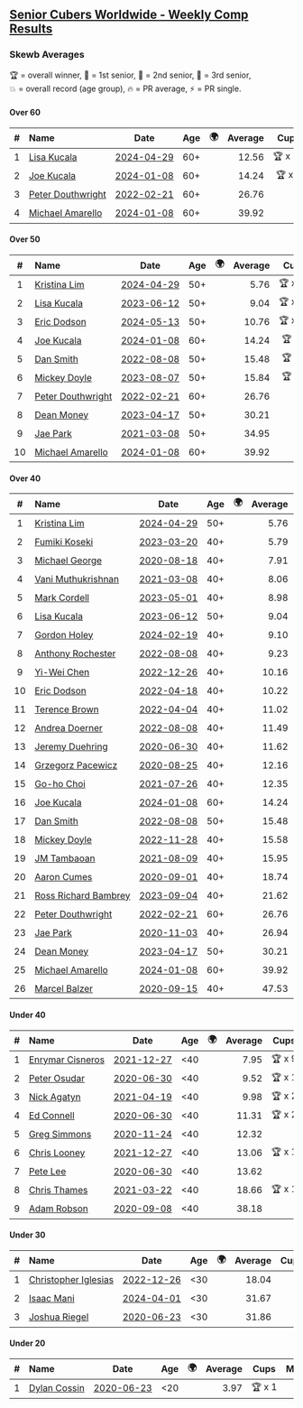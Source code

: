<style>table {white-space: nowrap;}</style>
<link rel="stylesheet" type="text/css" href="/scw-comp/css/flags.css" />

## [Senior Cubers Worldwide - Weekly Comp Results](/scw-comp/results/)
### Skewb Averages

<span style="white-space: nowrap;">🏆 = overall winner</span>, <span style="white-space: nowrap;">🥇 = 1st senior</span>, <span style="white-space: nowrap;">🥈 = 2nd senior</span>, <span style="white-space: nowrap;">🥉 = 3rd senior</span>, <span style="white-space: nowrap;">💥 = overall record (age group)</span>, <span style="white-space: nowrap;">🔥 = PR average</span>, <span style="white-space: nowrap;">⚡ = PR single</span>.

#### Over 60

| # | Name | Date | Age | 🌍 | Average | Cups | Medals | Achievements | Video |
| :--: | :-- | :--: | :--: | :--: | --: | :--: | :-- | :-- | :-- |
| 1 | [Lisa Kucala](../../persons/lisa_kucala/skewb.md) | [2024-04-29](../../results/2024-04-29/skewb.md) | 60+ | <i class="flag flag-US" /> | 12.56 | 🏆 x 10 | 🥇 x 12, 🥈 x 24, 🥉 x 8 | 💥 x 13, 🔥 x 13, ⚡ x 8 | [Desktop](https://www.facebook.com/events/1658891934647799/permalink/1667549407115385) / [Mobile](https://m.facebook.com/events/1658891934647799?view=permalink&id=1667549407115385) |
| 2 | [Joe Kucala](../../persons/joe_kucala/skewb.md) | [2024-01-08](../../results/2024-01-08/skewb.md) | 60+ | <i class="flag flag-US" /> | 14.24 | 🏆 x 1 | 🥇 x 1, 🥈 x 1, 🥉 x 15 | 💥 x 5, 🔥 x 4, ⚡ x 5 | [Desktop](https://www.facebook.com/events/400079779140864/permalink/400646769084165) / [Mobile](https://m.facebook.com/events/400079779140864?view=permalink&id=400646769084165) |
| 3 | [Peter Douthwright](../../persons/peter_douthwright/skewb.md) | [2022-02-21](../../results/2022-02-21/skewb.md) | 60+ | <i class="flag flag-CA" /> | 26.76 |  |  | 💥 x 1, 🔥 x 1, ⚡ x 1 | [Desktop](https://www.facebook.com/622712395/videos/pcb.2888932434585988/1362527270930059) / [Mobile](https://m.facebook.com/622712395/videos/pcb.2888932434585988/1362527270930059) |
| 4 | [Michael Amarello](../../persons/michael_amarello/skewb.md) | [2024-01-08](../../results/2024-01-08/skewb.md) | 60+ | <i class="flag flag-US" /> | 39.92 |  |  | 🔥 x 1, ⚡ x 1 | |

#### Over 50

| # | Name | Date | Age | 🌍 | Average | Cups | Medals | Achievements | Video |
| :--: | :-- | :--: | :--: | :--: | --: | :--: | :-- | :-- | :-- |
| 1 | [Kristina Lim](../../persons/kristina_lim/skewb.md) | [2024-04-29](../../results/2024-04-29/skewb.md) | 50+ | <i class="flag flag-US" /> | 5.76 | 🏆 x 19 | 🥇 x 19, 🥉 x 1 | 💥 x 7, 🔥 x 9, ⚡ x 4 | [Desktop](https://www.facebook.com/1045330593/videos/456125560333217) / [Mobile](https://m.facebook.com/1045330593/videos/456125560333217) |
| 2 | [Lisa Kucala](../../persons/lisa_kucala/skewb.md) | [2023-06-12](../../results/2023-06-12/skewb.md) | 50+ | <i class="flag flag-US" /> | 9.04 | 🏆 x 10 | 🥇 x 12, 🥈 x 24, 🥉 x 8 | 💥 x 13, 🔥 x 13, ⚡ x 8 | [Desktop](https://www.facebook.com/events/252304080823510/permalink/260332823353969) / [Mobile](https://m.facebook.com/events/252304080823510?view=permalink&id=260332823353969) |
| 3 | [Eric Dodson](../../persons/eric_dodson/skewb.md) | [2024-05-13](../../results/2024-05-13/skewb.md) | 50+ | <i class="flag flag-US" /> | 10.76 | 🏆 x 10 | 🥇 x 12, 🥈 x 3, 🥉 x 1 | 🔥 x 7, ⚡ x 5 | [Desktop](https://www.facebook.com/events/964772741968025/permalink/966713415107291) / [Mobile](https://m.facebook.com/events/964772741968025?view=permalink&id=966713415107291) |
| 4 | [Joe Kucala](../../persons/joe_kucala/skewb.md) | [2024-01-08](../../results/2024-01-08/skewb.md) | 60+ | <i class="flag flag-US" /> | 14.24 | 🏆 x 1 | 🥇 x 1, 🥈 x 1, 🥉 x 15 | 💥 x 5, 🔥 x 4, ⚡ x 5 | [Desktop](https://www.facebook.com/events/400079779140864/permalink/400646769084165) / [Mobile](https://m.facebook.com/events/400079779140864?view=permalink&id=400646769084165) |
| 5 | [Dan Smith](../../persons/dan_smith/skewb.md) | [2022-08-08](../../results/2022-08-08/skewb.md) | 50+ | <i class="flag flag-US" /> | 15.48 | 🏆 x 3 | 🥇 x 3, 🥈 x 5, 🥉 x 4 | 💥 x 1, 🔥 x 6, ⚡ x 3 | [Desktop](https://www.facebook.com/events/1202320373645710/permalink/1204543590090055) / [Mobile](https://m.facebook.com/events/1202320373645710?view=permalink&id=1204543590090055) |
| 6 | [Mickey Doyle](../../persons/mickey_doyle/skewb.md) | [2023-08-07](../../results/2023-08-07/skewb.md) | 50+ | <i class="flag flag-US" /> | 15.84 | 🏆 x 2 | 🥇 x 2, 🥈 x 5, 🥉 x 5 | 🔥 x 8, ⚡ x 6 | [Desktop](https://www.facebook.com/events/666756165039562/permalink/672217807826731) / [Mobile](https://m.facebook.com/events/666756165039562?view=permalink&id=672217807826731) |
| 7 | [Peter Douthwright](../../persons/peter_douthwright/skewb.md) | [2022-02-21](../../results/2022-02-21/skewb.md) | 60+ | <i class="flag flag-CA" /> | 26.76 |  |  | 💥 x 1, 🔥 x 1, ⚡ x 1 | [Desktop](https://www.facebook.com/622712395/videos/pcb.2888932434585988/1362527270930059) / [Mobile](https://m.facebook.com/622712395/videos/pcb.2888932434585988/1362527270930059) |
| 8 | [Dean Money](../../persons/dean_money/skewb.md) | [2023-04-17](../../results/2023-04-17/skewb.md) | 50+ | <i class="flag flag-US" /> | 30.21 |  |  | 🔥 x 2, ⚡ x 2 | [Desktop](https://www.facebook.com/events/238970528738328/permalink/245790304723017) / [Mobile](https://m.facebook.com/events/238970528738328?view=permalink&id=245790304723017) |
| 9 | [Jae Park](../../persons/jae_park/skewb.md) | [2021-03-08](../../results/2021-03-08/skewb.md) | 50+ | <i class="flag flag-US" /> | 34.95 |  | 🥇 x 1, 🥈 x 9 | 💥 x 4, 🔥 x 6, ⚡ x 6 | [Desktop](https://www.facebook.com/events/430030294875923/permalink/436985344180418) / [Mobile](https://m.facebook.com/events/430030294875923?view=permalink&id=436985344180418) |
| 10 | [Michael Amarello](../../persons/michael_amarello/skewb.md) | [2024-01-08](../../results/2024-01-08/skewb.md) | 60+ | <i class="flag flag-US" /> | 39.92 |  |  | 🔥 x 1, ⚡ x 1 | |

#### Over 40

| # | Name | Date | Age | 🌍 | Average | Cups | Medals | Achievements | Video |
| :--: | :-- | :--: | :--: | :--: | --: | :--: | :-- | :-- | :-- |
| 1 | [Kristina Lim](../../persons/kristina_lim/skewb.md) | [2024-04-29](../../results/2024-04-29/skewb.md) | 50+ | <i class="flag flag-US" /> | 5.76 | 🏆 x 19 | 🥇 x 19, 🥉 x 1 | 💥 x 7, 🔥 x 9, ⚡ x 4 | [Desktop](https://www.facebook.com/1045330593/videos/456125560333217) / [Mobile](https://m.facebook.com/1045330593/videos/456125560333217) |
| 2 | [Fumiki Koseki](../../persons/fumiki_koseki/skewb.md) | [2023-03-20](../../results/2023-03-20/skewb.md) | 40+ | <i class="flag flag-JP" /> | 5.79 | 🏆 x 25 | 🥇 x 25 | 💥 x 7, 🔥 x 7, ⚡ x 4 | [Desktop](https://www.facebook.com/events/171663595723883/permalink/177443195145923) / [Mobile](https://m.facebook.com/events/171663595723883?view=permalink&id=177443195145923) |
| 3 | [Michael George](../../persons/michael_george/skewb.md) | [2020-08-18](../../results/2020-08-18/skewb.md) | 40+ | <i class="flag flag-GB" /> | 7.91 | 🏆 x 8 | 🥇 x 10 | 💥 x 4, 🔥 x 3, ⚡ x 2 | [Desktop](https://www.facebook.com/michael.george.545/videos/10214193835400177) / [Mobile](https://m.facebook.com/michael.george.545/videos/10214193835400177) |
| 4 | [Vani Muthukrishnan](../../persons/vani_muthukrishnan/skewb.md) | [2021-03-08](../../results/2021-03-08/skewb.md) | 40+ | <i class="flag flag-IN" /> | 8.06 | 🏆 x 2 | 🥇 x 2, 🥈 x 1 | 🔥 x 3, ⚡ x 3 | [Desktop](https://www.facebook.com/events/430030294875923/permalink/435828854296067) / [Mobile](https://m.facebook.com/events/430030294875923?view=permalink&id=435828854296067) |
| 5 | [Mark Cordell](../../persons/mark_cordell/skewb.md) | [2023-05-01](../../results/2023-05-01/skewb.md) | 40+ | <i class="flag flag-US" /> | 8.98 | 🏆 x 5 | 🥇 x 5, 🥈 x 8, 🥉 x 2 | 🔥 x 5, ⚡ x 6 | [Desktop](https://www.facebook.com/events/1407988503335303/permalink/1412365282897625) / [Mobile](https://m.facebook.com/events/1407988503335303?view=permalink&id=1412365282897625) |
| 6 | [Lisa Kucala](../../persons/lisa_kucala/skewb.md) | [2023-06-12](../../results/2023-06-12/skewb.md) | 50+ | <i class="flag flag-US" /> | 9.04 | 🏆 x 10 | 🥇 x 12, 🥈 x 24, 🥉 x 8 | 💥 x 13, 🔥 x 13, ⚡ x 8 | [Desktop](https://www.facebook.com/events/252304080823510/permalink/260332823353969) / [Mobile](https://m.facebook.com/events/252304080823510?view=permalink&id=260332823353969) |
| 7 | [Gordon Holey](../../persons/gordon_holey/skewb.md) | [2024-02-19](../../results/2024-02-19/skewb.md) | 40+ | <i class="flag flag-US" /> | 9.10 | 🏆 x 3 | 🥇 x 3, 🥈 x 6, 🥉 x 4 | 🔥 x 8, ⚡ x 5 | [Desktop](https://www.facebook.com/766997877/videos/783488979878723) / [Mobile](https://m.facebook.com/766997877/videos/783488979878723) |
| 8 | [Anthony Rochester](../../persons/anthony_rochester/skewb.md) | [2022-08-08](../../results/2022-08-08/skewb.md) | 40+ | <i class="flag flag-AU" /> | 9.23 | 🏆 x 3 | 🥇 x 5, 🥈 x 3 | 🔥 x 6, ⚡ x 5 | [Desktop](https://www.facebook.com/events/1202320373645710/permalink/1204742810070133) / [Mobile](https://m.facebook.com/events/1202320373645710?view=permalink&id=1204742810070133) |
| 9 | [Yi-Wei Chen](../../persons/yi_wei_chen/skewb.md) | [2022-12-26](../../results/2022-12-26/skewb.md) | 40+ | <i class="flag flag-TW" /> | 10.16 | 🏆 x 7 | 🥇 x 8, 🥉 x 2 | 🔥 x 4, ⚡ x 4 | [Desktop](https://www.facebook.com/events/1093949927944727/permalink/1099536930719360) / [Mobile](https://m.facebook.com/events/1093949927944727?view=permalink&id=1099536930719360) |
| 10 | [Eric Dodson](../../persons/eric_dodson/skewb.md) | [2022-04-18](../../results/2022-04-18/skewb.md) | 40+ | <i class="flag flag-US" /> | 10.22 | 🏆 x 10 | 🥇 x 12, 🥈 x 3, 🥉 x 1 | 🔥 x 7, ⚡ x 5 | [Desktop](https://www.facebook.com/events/566110581332467/permalink/574335010510024) / [Mobile](https://m.facebook.com/events/566110581332467?view=permalink&id=574335010510024) |
| 11 | [Terence Brown](../../persons/terence_brown/skewb.md) | [2022-04-04](../../results/2022-04-04/skewb.md) | 40+ | <i class="flag flag-NZ" /> | 11.02 |  | 🥈 x 2 | 🔥 x 1, ⚡ x 2 | [Desktop](https://www.facebook.com/events/1171138513621623/permalink/1174670813268393) / [Mobile](https://m.facebook.com/events/1171138513621623?view=permalink&id=1174670813268393) |
| 12 | [Andrea Doerner](../../persons/andrea_doerner/skewb.md) | [2022-08-08](../../results/2022-08-08/skewb.md) | 40+ | <i class="flag flag-DE" /> | 11.49 |  | 🥇 x 1, 🥈 x 1, 🥉 x 1 | 🔥 x 2, ⚡ x 2 | [Desktop](https://www.facebook.com/andrea.doerner.146/videos/1428521347661542) / [Mobile](https://m.facebook.com/andrea.doerner.146/videos/1428521347661542) |
| 13 | [Jeremy Duehring](../../persons/jeremy_duehring/skewb.md) | [2020-06-30](../../results/2020-06-30/skewb.md) | 40+ | <i class="flag flag-US" /> | 11.62 |  | 🥈 x 1 | 🔥 x 1, ⚡ x 1 | [Desktop](https://www.facebook.com/jeremy.duehring/videos/10160203751947846) / [Mobile](https://m.facebook.com/jeremy.duehring/videos/10160203751947846) |
| 14 | [Grzegorz Pacewicz](../../persons/grzegorz_pacewicz/skewb.md) | [2020-08-25](../../results/2020-08-25/skewb.md) | 40+ | <i class="flag flag-PL" /> | 12.16 | 🏆 x 1 | 🥇 x 1 | 🔥 x 1, ⚡ x 1 | [Desktop](https://www.facebook.com/events/335350317875490/permalink/340431677367354) / [Mobile](https://m.facebook.com/events/335350317875490?view=permalink&id=340431677367354) |
| 15 | [Go-ho Choi](../../persons/go_ho_choi/skewb.md) | [2021-07-26](../../results/2021-07-26/skewb.md) | 40+ | <i class="flag flag-KR" /> | 12.35 | 🏆 x 1 | 🥇 x 1 | 🔥 x 1, ⚡ x 1 | [Desktop](https://www.facebook.com/events/5895704557137692/permalink/5963588683682612) / [Mobile](https://m.facebook.com/events/5895704557137692?view=permalink&id=5963588683682612) |
| 16 | [Joe Kucala](../../persons/joe_kucala/skewb.md) | [2024-01-08](../../results/2024-01-08/skewb.md) | 60+ | <i class="flag flag-US" /> | 14.24 | 🏆 x 1 | 🥇 x 1, 🥈 x 1, 🥉 x 15 | 💥 x 5, 🔥 x 4, ⚡ x 5 | [Desktop](https://www.facebook.com/events/400079779140864/permalink/400646769084165) / [Mobile](https://m.facebook.com/events/400079779140864?view=permalink&id=400646769084165) |
| 17 | [Dan Smith](../../persons/dan_smith/skewb.md) | [2022-08-08](../../results/2022-08-08/skewb.md) | 50+ | <i class="flag flag-US" /> | 15.48 | 🏆 x 3 | 🥇 x 3, 🥈 x 5, 🥉 x 4 | 💥 x 1, 🔥 x 6, ⚡ x 3 | [Desktop](https://www.facebook.com/events/1202320373645710/permalink/1204543590090055) / [Mobile](https://m.facebook.com/events/1202320373645710?view=permalink&id=1204543590090055) |
| 18 | [Mickey Doyle](../../persons/mickey_doyle/skewb.md) | [2022-11-28](../../results/2022-11-28/skewb.md) | 40+ | <i class="flag flag-US" /> | 15.58 | 🏆 x 2 | 🥇 x 2, 🥈 x 5, 🥉 x 5 | 🔥 x 8, ⚡ x 6 | [Desktop](https://www.facebook.com/events/1804728823229042/permalink/1815728625462395) / [Mobile](https://m.facebook.com/events/1804728823229042?view=permalink&id=1815728625462395) |
| 19 | [JM Tambaoan](../../persons/jm_tambaoan/skewb.md) | [2021-08-09](../../results/2021-08-09/skewb.md) | 40+ | <i class="flag flag-PH" /> | 15.95 | 🏆 x 4 | 🥇 x 5, 🥈 x 9, 🥉 x 5 | 🔥 x 6, ⚡ x 5 | [Desktop](https://www.facebook.com/events/342027504219422/permalink/350830740005765) / [Mobile](https://m.facebook.com/events/342027504219422?view=permalink&id=350830740005765) |
| 20 | [Aaron Cumes](../../persons/aaron_cumes/skewb.md) | [2020-09-01](../../results/2020-09-01/skewb.md) | 40+ | <i class="flag flag-GB" /> | 18.74 |  | 🥈 x 4 | 🔥 x 4, ⚡ x 2 | [Desktop](https://www.facebook.com/events/2626236590959927/permalink/2627091540874432) / [Mobile](https://m.facebook.com/events/2626236590959927?view=permalink&id=2627091540874432) |
| 21 | [Ross Richard Bambrey](../../persons/ross_richard_bambrey/skewb.md) | [2023-09-04](../../results/2023-09-04/skewb.md) | 40+ | <i class="flag flag-GB" /> | 21.62 |  | 🥉 x 1 | 🔥 x 2, ⚡ x 2 | [Desktop](https://www.facebook.com/536706331/videos/674361374579172) / [Mobile](https://m.facebook.com/536706331/videos/674361374579172) |
| 22 | [Peter Douthwright](../../persons/peter_douthwright/skewb.md) | [2022-02-21](../../results/2022-02-21/skewb.md) | 60+ | <i class="flag flag-CA" /> | 26.76 |  |  | 💥 x 1, 🔥 x 1, ⚡ x 1 | [Desktop](https://www.facebook.com/622712395/videos/pcb.2888932434585988/1362527270930059) / [Mobile](https://m.facebook.com/622712395/videos/pcb.2888932434585988/1362527270930059) |
| 23 | [Jae Park](../../persons/jae_park/skewb.md) | [2020-11-03](../../results/2020-11-03/skewb.md) | 40+ | <i class="flag flag-US" /> | 26.94 |  | 🥇 x 1, 🥈 x 9 | 💥 x 4, 🔥 x 6, ⚡ x 6 | [Desktop](https://www.facebook.com/events/406412140373592/permalink/407131340301672) / [Mobile](https://m.facebook.com/events/406412140373592?view=permalink&id=407131340301672) |
| 24 | [Dean Money](../../persons/dean_money/skewb.md) | [2023-04-17](../../results/2023-04-17/skewb.md) | 50+ | <i class="flag flag-US" /> | 30.21 |  |  | 🔥 x 2, ⚡ x 2 | [Desktop](https://www.facebook.com/events/238970528738328/permalink/245790304723017) / [Mobile](https://m.facebook.com/events/238970528738328?view=permalink&id=245790304723017) |
| 25 | [Michael Amarello](../../persons/michael_amarello/skewb.md) | [2024-01-08](../../results/2024-01-08/skewb.md) | 60+ | <i class="flag flag-US" /> | 39.92 |  |  | 🔥 x 1, ⚡ x 1 | |
| 26 | [Marcel Balzer](../../persons/marcel_balzer/skewb.md) | [2020-09-15](../../results/2020-09-15/skewb.md) | 40+ | <i class="flag flag-DE" /> | 47.53 |  | 🥈 x 2, 🥉 x 1 | 🔥 x 3, ⚡ x 1 | [Desktop](https://www.facebook.com/marcel.balzer.9216/videos/10160430464117516) / [Mobile](https://m.facebook.com/marcel.balzer.9216/videos/10160430464117516) |

#### Under 40

| # | Name | Date | Age | 🌍 | Average | Cups | Medals | Achievements | Video |
| :--: | :-- | :--: | :--: | :--: | --: | :--: | :-- | :-- | :-- |
| 1 | [Enrymar Cisneros](../../persons/enrymar_cisneros/skewb.md) | [2021-12-27](../../results/2021-12-27/skewb.md) | <40 | <i class="flag flag-VE" /> | 7.95 | 🏆 x 9 |  | 🔥 x 3, ⚡ x 5 | [Desktop](https://www.facebook.com/events/1083505512394794/permalink/1091524834926195) / [Mobile](https://m.facebook.com/events/1083505512394794?view=permalink&id=1091524834926195) |
| 2 | [Peter Osudar](../../persons/peter_osudar/skewb.md) | [2020-06-30](../../results/2020-06-30/skewb.md) | <40 | <i class="flag flag-CA" /> | 9.52 | 🏆 x 1 |  | 🔥 x 1, ⚡ x 1 | [Desktop](https://www.facebook.com/events/1716512181834525/permalink/1716706685148408) / [Mobile](https://m.facebook.com/events/1716512181834525?view=permalink&id=1716706685148408) |
| 3 | [Nick Agatyn](../../persons/nick_agatyn/skewb.md) | [2021-04-19](../../results/2021-04-19/skewb.md) | <40 | <i class="flag flag-AU" /> | 9.98 | 🏆 x 2 |  | 🔥 x 3, ⚡ x 3 | [Desktop](https://www.facebook.com/757743227/videos/10161208448793228) / [Mobile](https://m.facebook.com/757743227/videos/10161208448793228) |
| 4 | [Ed Connell](../../persons/ed_connell/skewb.md) | [2020-06-30](../../results/2020-06-30/skewb.md) | <40 | <i class="flag flag-IE" /> | 11.31 | 🏆 x 2 |  | 🔥 x 3, ⚡ x 3 | [Desktop](https://www.facebook.com/events/1716512181834525/permalink/1720525514766525) / [Mobile](https://m.facebook.com/events/1716512181834525?view=permalink&id=1720525514766525) |
| 5 | [Greg Simmons](../../persons/greg_simmons/skewb.md) | [2020-11-24](../../results/2020-11-24/skewb.md) | <40 | <i class="flag flag-GB" /> | 12.32 |  |  | 🔥 x 1, ⚡ x 1 | [Desktop](https://www.facebook.com/events/422848532078775/permalink/426964571667171) / [Mobile](https://m.facebook.com/events/422848532078775?view=permalink&id=426964571667171) |
| 6 | [Chris Looney](../../persons/chris_looney/skewb.md) | [2021-12-27](../../results/2021-12-27/skewb.md) | <40 | <i class="flag flag-US" /> | 13.06 | 🏆 x 1 |  | 🔥 x 2, ⚡ x 2 | [Desktop](https://www.facebook.com/chris.looney/videos/215359907349421) / [Mobile](https://m.facebook.com/chris.looney/videos/215359907349421) |
| 7 | [Pete Lee](../../persons/pete_lee/skewb.md) | [2020-06-30](../../results/2020-06-30/skewb.md) | <40 | <i class="flag flag-GB" /> | 13.62 |  |  | 🔥 x 2, ⚡ x 3 | [Desktop](https://www.facebook.com/events/1716512181834525/permalink/1720808974738179) / [Mobile](https://m.facebook.com/events/1716512181834525?view=permalink&id=1720808974738179) |
| 8 | [Chris Thames](../../persons/chris_thames/skewb.md) | [2021-03-22](../../results/2021-03-22/skewb.md) | <40 | <i class="flag flag-US" /> | 18.66 | 🏆 x 1 |  | 🔥 x 4, ⚡ x 2 | [Desktop](https://www.facebook.com/events/893368394782856/permalink/900786374041058) / [Mobile](https://m.facebook.com/events/893368394782856?view=permalink&id=900786374041058) |
| 9 | [Adam Robson](../../persons/adam_robson/skewb.md) | [2020-09-08](../../results/2020-09-08/skewb.md) | <40 | <i class="flag flag-GB" /> | 38.18 |  |  | 🔥 x 1, ⚡ x 1 | [Desktop](https://www.facebook.com/100005428097972/videos/1461191737405082) / [Mobile](https://m.facebook.com/100005428097972/videos/1461191737405082) |

#### Under 30

| # | Name | Date | Age | 🌍 | Average | Cups | Medals | Achievements | Video |
| :--: | :-- | :--: | :--: | :--: | --: | :--: | :-- | :-- | :-- |
| 1 | [Christopher Iglesias](../../persons/christopher_iglesias/skewb.md) | [2022-12-26](../../results/2022-12-26/skewb.md) | <30 | <i class="flag flag-US" /> | 18.04 |  |  | 🔥 x 2, ⚡ x 2 | [Desktop](https://www.facebook.com/events/1093949927944727/permalink/1098174637522256) / [Mobile](https://m.facebook.com/events/1093949927944727?view=permalink&id=1098174637522256) |
| 2 | [Isaac Mani](../../persons/isaac_mani/skewb.md) | [2024-04-01](../../results/2024-04-01/skewb.md) | <30 | <i class="flag flag-MX" /> | 31.67 |  |  | 🔥 x 1, ⚡ x 1 | [Desktop](https://www.facebook.com/events/405769728858313/permalink/410113218423964) / [Mobile](https://m.facebook.com/events/405769728858313?view=permalink&id=410113218423964) |
| 3 | [Joshua Riegel](../../persons/joshua_riegel/skewb.md) | [2020-06-23](../../results/2020-06-23/skewb.md) | <30 | <i class="flag flag-US" /> | 31.86 |  |  | 🔥 x 1, ⚡ x 1 | [Desktop](https://www.facebook.com/events/1618516681636159/permalink/1623941544427006) / [Mobile](https://m.facebook.com/events/1618516681636159?view=permalink&id=1623941544427006) |

#### Under 20

| # | Name | Date | Age | 🌍 | Average | Cups | Medals | Achievements | Video |
| :--: | :-- | :--: | :--: | :--: | --: | :--: | :-- | :-- | :-- |
| 1 | [Dylan Cossin](../../persons/dylan_cossin/skewb.md) | [2020-06-23](../../results/2020-06-23/skewb.md) | <20 | <i class="flag flag-US" /> | 3.97 | 🏆 x 1 |  | 💥 x 1, 🔥 x 1, ⚡ x 1 | [Desktop](https://www.facebook.com/dylan.andrew1/videos/3097967856954645) / [Mobile](https://m.facebook.com/dylan.andrew1/videos/3097967856954645) |


<!-- Global site tag (gtag.js) - Google Analytics -->
<script async src="https://www.googletagmanager.com/gtag/js?id=UA-86348435-3"></script>
<script>window.dataLayer = window.dataLayer || []; function gtag() {dataLayer.push(arguments);} gtag('js', new Date()); gtag('config', 'UA-86348435-3');</script>
